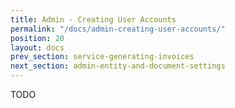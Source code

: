 ```yaml
---
title: Admin - Creating User Accounts
permalink: "/docs/admin-creating-user-accounts/"
position: 20
layout: docs
prev_section: service-generating-invoices
next_section: admin-entity-and-document-settings
---
```


TODO
